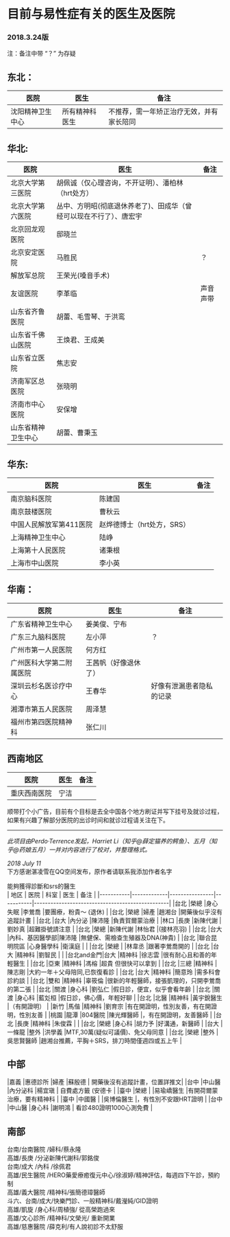 # 目前与易性症有关的医生及医院

### 2018.3.24版

注：备注中带 “？” 为存疑

## 东北：
| 医院  | 医生 | 备注 |
|-------|--------|--------|
| 沈阳精神卫生中心 | 所有精神科医生 | 不推荐，需一年矫正治疗无效，并有家长陪同 |

## 华北:
| 医院 | 医生 | 备注 |
|-------|--------|--------|
|北京大学第三医院|胡佩诚（仅心理咨询，不开证明）、潘柏林（hrt处方）| |
|北京大学第六医院|丛中、方明昭(彻底退休养老了)、田成华（曾经可以现在不行了）、唐宏宇| |
|北京回龙观医院|邸晓兰| |
|北京安定医院|马胜民|？|
|解放军总院|王荣光(嗓音手术)| |
|友谊医院|李革临|声音声带 |
|山东省齐鲁医院|胡蕾、毛雪琴、于洪鸾| |
|山东省千佛山医院|王焕君、王成美| |
|山东省立医院|焦志安| |
|济南军区总医院|张晓明| |
|济南市中心医院|安保增| |
|山东省精神卫生中心|胡蕾、曹秉玉| |

## 华东:
| 医院 | 医生 | 备注 |
|-------|--------|--------|
|南京脑科医院|陈建国| |
|南京鼓楼医院|曹秋云| |
|中国人民解放军第411医院|赵烨德博士（hrt处方，SRS）| |
|上海精神卫生中心|陆峥| |
|上海第十人民医院|诸秉根| |
|上海市中山医院|李小英| |

## 华南：
| 医院 | 医生 | 备注 |
|-------|--------|--------|
|广东省精神卫生中心|姜美俊、宁布| |
|广东三九脑科医院|左小萍|？|
|广州市第一人民医院|何方红| |
|广州医科大学第二附属医院|王茜帆（好像退休了）| |
|深圳云杉名医诊疗中心|王春华|好像有泄漏患者隐私的记录 |
|湘潭市第五人民医院|周泽慧| |
|福州市第四医院精神科|张仁川| |

## 西南地区
| 医院 | 医生 | 备注 |
|-------|--------|--------|
|重庆西南医院|宁洁| |

顺带打个小广告，目前有个目标是去全中国各个地方刷证并写下挂号及就诊过程，如果有兴趣了解部分医院的出诊时间和就诊过程请关注在下。

---
*此项目由Perdo·Terrence发起，Harriet Li（知乎@薛定猫养的鳄鱼）、五月（知乎@药娘五月）一并对内容进行了校对，并整理格式。*

*2018 July 11* 
 <br>
下方感谢湛凌雪在QQ空间发布，原作者请联系我添加作者名字 <br>

能夠獲得診斷和srs的醫生 <br>
| 地区       | 医院 | 科室 | 医生 | 备注 |
|-----------|-------------|----------------|-----------|-------------------------------------------------|
|台北       |榮總         |身心失眠        |李鶯喬     |要團療，粉貴～ (退休)                            |
|台北       |榮總         |婦產            |趙湘台     |開藥後似乎沒有追蹤計畫                           |
|台北       |台大         |內分泌          |陳沛隆     |負責賀爾蒙治療                                   |
|林口       |長庚         |新陳代謝        |劉妙真     |超難掛號請注意                                   |
|台北       |榮總         |新陳代謝        |林怡君     |(接林亮羽)                                       |
|台北       |台大         |內科、基因醫學部|陳沛隆     |無健保、需檢查生殖器及DNA(神貴)                  |
|台北       |聯合昆明院區 |心身醫學科      |衛漢庭     |                                                 |
|台北       |榮總         |                |林韋丞     |跟著李鶯喬開的                                   |
|台北       |台大         |精神科          |劉智民     |                                                 |
|台北and金門|台大         |精神科          |徐志雲     |很有耐心且和善的年輕醫生                         |
|台北       |亞東         |精神科          |馮榕       |超貴 但很快可以拿到                              |
|台北       |三總         |精神科          |陳志剛     |大約一年＋父母陪同,已恢復看診                    |
|台北       |台大         |精神科          |簡意玲     |需多科會診約談                                   |
|台北       |雙和         |精神科          |辜筱倫     |很新的年輕醫師，接張凱理的，只開李鶯喬的第二張   |
|台北       |關渡         |身心科          |劉弘仁     |假日診，便宜，似乎會看年齡                       | 
|台北       |關渡         |身心科          |藍彣桓     |假日診，佛心價，年輕好聊                         |
|台北       |北醫         |精神科          |黃宇銳醫生 |（有開證明）                                     |
|新竹       |馬偕         |精神科          |劉育宗     |有在開證明，性別友善，有在開證明，性別友善       |
|桃園       |龍潭         |804醫院         |陳光輝醫師 |，有在開證明，友善醫師                           |
|台北       |長庚         |精神科          |朱俊霖     |                                                 |
|台北       |榮總         |身心科          |胡力予     |好溝通，新醫師                                   |
|台大       |一條龍       |整外            |洪學義     |MTF,30萬(疑似可議價)、免父母同意                 |
|台北       |榮總         |整外            |吳思賢醫師 |趙湘台推薦，平胸＋SRS，排刀時間僅週四或五上午    |
## 中部
|嘉義 |惠德診所 |婦產     |蘇殷德     | 開藥後沒有追蹤計畫，位置詳推文|
|台中 |中山醫   |內分泌科 |楊宜瑱     | 自費處方籤 (安德卡 |
|臺中 |榮總     |         |易瑜嶠醫生 |有開荷爾蒙治療，要有精神科 |
|臺中 |中國醫   |         |吳博倫醫生 |，有性別不安跟HRT證明 |
|台中 |中山醫   |身心科   |謝明鴻     | 看診480證明1000心測免費 |
## 南部 
台南/台南醫院  /婦科/蔡永隆 <br>
高雄/長庚      /分泌新陳代謝科/郭銘俊 <br>
台南/成大      /內科  /徐佩君 <br>
高雄/民生醫院  /HERO藥愛療癒復元中心/徐淑婷/精神評估，每週四下午診，預約制 <br>
高雄/義大醫院  /精神科/張簡德璋醫師 <br>
斗六、台南/成大/快樂門診、一般精神科/戴瀅純/GID證明 <br>
高雄/凱旋      /身心科/周植強/ 從高榮跑過來 <br>
高雄/文心診所  /精神科/文榮光/ 重新開業 <br>
高雄/慈惠醫院         /薛克利/有人說初診不太舒服 <br>
